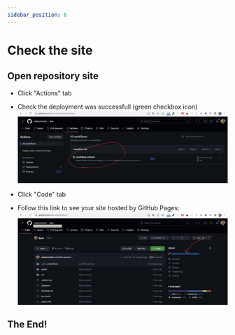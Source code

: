 ```yaml
---
sidebar_position: 6
---
```


# Check the site

## Open repository site
* Click "Actions" tab
* Check the deployment was successfull (green checkbox icon)
![](./img/github-actions-tab.png)

* Click "Code" tab
* Follow this link to see your site hosted by GitHub Pages:
![](./img/github-pages-site-link.png)

## The End!